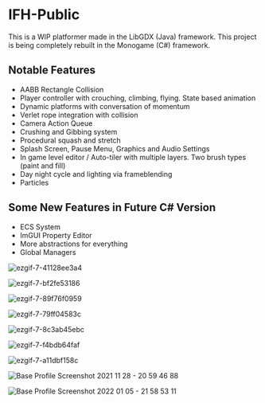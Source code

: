 # IFH-Public
This is a WIP platformer made in the LibGDX (Java) framework. This project is being completely rebuilt in the Monogame (C#) framework.
## Notable Features
* AABB Rectangle Collision
* Player controller with crouching, climbing, flying. State based animation
* Dynamic platforms with conversation of momentum
* Verlet rope integration with collision
* Camera Action Queue
* Crushing and Gibbing system
* Procedural squash and stretch
* Splash Screen, Pause Menu, Graphics and Audio Settings
* In game level editor / Auto-tiler with multiple layers. Two brush types (paint and fill)
* Day night cycle and lighting via frameblending
* Particles

## Some New Features in Future C# Version
* ECS System
* ImGUI Property Editor
* More abstractions for everything
* Global Managers



![ezgif-7-41128ee3a4](https://user-images.githubusercontent.com/84607804/148322173-de825393-9631-45b1-ae0b-cf03673f9f9d.gif)

![ezgif-7-bf2fe53186](https://user-images.githubusercontent.com/84607804/148322251-50c520d1-3357-41bf-a3af-e33490c011d0.gif)

![ezgif-7-89f76f0959](https://user-images.githubusercontent.com/84607804/148322398-8ee47459-1470-45f8-b37f-0082b462f54a.gif)

![ezgif-7-79ff04583c](https://user-images.githubusercontent.com/84607804/148322847-bd46ae13-b73e-4e87-8b1a-75e2cdacfba2.gif)

![ezgif-7-8c3ab45ebc](https://user-images.githubusercontent.com/84607804/148322632-f6140d49-f2a5-4691-8b14-044d843f00d4.gif)

![ezgif-7-f4bdb64faf](https://user-images.githubusercontent.com/84607804/148324435-81323486-d39d-4aba-828d-8be12b732123.gif)

![ezgif-7-a11dbf158c](https://user-images.githubusercontent.com/84607804/148322515-1232131b-b19c-47b8-8a36-636508cc45e0.gif)

![Base Profile Screenshot 2021 11 28 - 20 59 46 88](https://user-images.githubusercontent.com/84607804/143797865-d75f8386-6c95-463a-bf5c-e1f101b9e84a.png)

![Base Profile Screenshot 2022 01 05 - 21 58 53 11](https://user-images.githubusercontent.com/84607804/148322108-51d5c7aa-7375-48ed-b26a-7f57e3b1a5b7.png)


